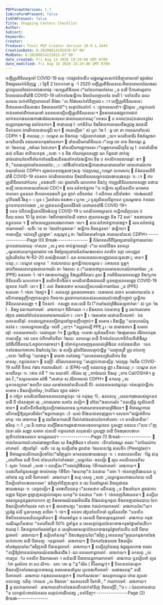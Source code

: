 ```yaml
---
PDFFormatVersion: 1.7
IsAcroFormPresent: false
IsXFAPresent: false
Title: Shopping Centers Checklist
Author: 
Subject: 
Keywords: 
Creator: 
Producer: Foxit PDF Creator Version 10.0.1.3443
CreationDate: D:20200814192929-07'00'
ModDate: D:20200814223815-07'00'
date_created: Fri Aug 14 2020 19:29:00 GMT-0700
date_modified: Fri Aug 14 2020 19:29:00 GMT-0700
---
```

បញ្ជីត្រួរពិនិរយទូទៅ COVID-19 
សត្ាប់ផ្សារទំទនើប មជ្ឈមណ្ឌលលក់ទំនិញទោលទៅ 
 ផ្សារម៉ល និងផ្សារលក់ទំនិញជ្ជ្ ុះ 
ថ្ងៃទី 2 ខែកកកដា ឆ្ន ាំ 2020 
បញ្ជីត្រួរពិនិរយននេះគឺមាននោលបាំណងសត្មាប់ជួយនៅដល់កខនែងហារ់ត្ាណត្រួរពិនិរយន ើលខែនការរបស់ែល ួន 
នដើ បីការពារនូវការរីករាលដាលពីជាំងឺ COVID-19 នៅកខនែងន្វើការ និងបាំនពញបខនែ នលើ ែារទាំននើប  ជឈ ណឌល
លក់ទាំនិញនោលនៅ និងែារ ៉ល និងែារលក់ទាំនិញជជ េះ។ បញ្ជីត្រួរពិនិរយននេះគឺជានសចកតីសនងេប និងមានសារែែីៗ
សត្មាប់ខែនកែែេះថ្នការខណនាំ។ ន្វើឲ្យែល ួនអ្នកយល់កាន់ខរចាស់ពីការខណនាំ   ននពលនត្បើបញ្ជីត្រួរពិនិរយននេះ។ 
ខ្លឹមសារននផផ្សនការជាក់លាក់ននកផនលងការងារផែលសរទសរ
ជាលាយលកខណ្៍អកសរ 
 ប គគល(នន)ខដលទទួលែ សត្រូវកនុងការអ្ន វរតខែនការ។ 
 ការវាយរថ្ ែហានិភ័យ និងវិធានការខដលនឹងត្រូវអ្ន វរតនដើ បីទប់សាក រ់ការរីករាលដាលថ្នវីរ ស។ 
 ការនត្បើមា៉ ស់ ឬរាាំង  ែ អ្ន នោ តា ការខណនាំរបស់ CDPH ។ 
 ការបណ្ុេះបណ្តត ល និងការត្ាត្ស័យទាក់ទងជា ួយក មករនិនោជិរ និងរាំណ្តងក មករនិនោជិរ
ខដលមានកនុងខែនការ។ 
 ដាំនណើរការពិនិរយន ើលអ្ន នោ ភាព និងករ់ត្តា ត្ព ទាាំងខករត្ ូវចាំណ  ចែវេះខារ។ 
 ដាំនណើរការថ្នការនស ើបអ្នងករករណីកូវីដ សូ ែតល់ដាំណឹងដល់ នទីរស ខាភិាលកនុង ូលដាា ន និង
កាំណរ់អ្រតសញ្ញា ណ ក៏ដូចជា ដាក់ឲ្យដាច់នដាយខែកពីទាំនក់ទាំនងជិរសនិទធនៅកខនែងន្វើការ និង
ប គគលិកខដលានឆ្ែង។ 
 ពិ្ីសារសត្មាប់នៅនពលមានែ្ុេះជាំងឺនៅកខនែងន្វើការនដាយនោរពនៅតា  នោលការណ៍ការ
ខណនាំរបស់ CDPH។ 
ត្បធានបទទផ្សសងៗសត្ាប់វគ្គបណ្្តុះបណ្តា លកមមករ 
 ព័រ៌មានសតីពីជាំងឺ COVID-19 ទប់សាក រ់ការរីករាលដាល និងជាពិនសសអ្នកខដលងាយរងនត្ោេះ។ 
 ការត្រួរពិនិរយនដាយែល ួនឯងនៅែទេះ ដូចជាសីរ ណហភាព និង/ឬ ការត្រួរពិនិរយនរាគសញ្ញា នដាយ
នត្បើ នោលការខណនាំរបស់ CDC។ 
 សារៈសាំខាន់ថ្នការ ិន កន្វើការ ត្បសិននបើក មករមានការកអក ត្គុននតត ពិាកដកដនងហើ  ត្គុន
ញាក់ ឈឺសាច់ដ ាំ ឈឺកាល ឈឺបាំពង់ក ារ់បង់រសជារិ ឬកែិនងមី រឹងត្ច  េះ ឬន ៀរសាំនារ ចនងាអ រ 
ឬកអ ួរ ឬត្បសិននបើពួកនគ ឬនរណ្តមាន ក់ខដលពួកនគានទាក់ទងជា ួយ ត្រូវាននគន្វើនរាគវិនិចឆ័
យថាមានជាំងឺ COVID-19។  
 បនទ ប់ពីការន្វើនរាគវិនិចឆ័យថ្ន COVID-19 ប គគលិកអាចត្រលប់ កន្វើការវិញបនទ ប់ពីរយៈនពល 
10 ថ្ងៃ ចាប់តាាំងពីការចាប់នែតើ បងាហ ញនរាគសញ្ញា និង 72 នមា៉ ងនដាយោម នត្គុននតត ។ 
 នៅនពលត្រូវខសវងរកការពាាល។ 
 សារៈសាំខាន់ថ្នការោងថ្ដ។ 
 សារៈសាំខាន់ថ្នការរកាចមាៃ យពីោន ទាាំងនៅកនុងនមា៉ ងន្វើការ និងនត្តនមា៉ ងន្វើការ។ 
 ការនត្បើត្ាស់ានត្រឹ ត្រូវថ្នមា៉ សត្កណ្តរ់ រួ ទាាំងព័រ៌មាននៅកនុង ការខណនាំរបស់ CDPH។ 
----------------Page (0) Break----------------
 ព័រ៌មានសតីពីអ្រែត្បនោជន៍ថ្នការឈប់សត្មាកនដាយមានត្ាក់ឈន ួល រួ មាន ចាប់ថ្នការនឆ្ែើយ
របនៅនឹងន នរាគកូរ ូណ្តនដាយយកត្គួសារជាច បង និងអ្រែត្បនោជន៍សាំណងរបស់ប គគលិក
នត្កា  បទបញ្ញជ ត្បរិបរតិនលែ N-62-20 របស់អ្ភិាលរដា ែណៈនពលខដលបទបញ្ញជននេះចូលជា
្រមាន។ 
 បណ្ុេះបណ្តត លអ្នកន ៉ ការឯករាជយ អ្នកន្វើការបនណ្តដ េះអាសនន ឬអ្នកជាប់កិចចសនាកនុងនោលការណ៍
ទាាំងននេះ ន ើយធានថាពួកនគមានឧបករណ៍ការពារែល ួន (PPE) ខដលចាាំាច់។ 
 វធាធានការត្គ្ប់ត្គ្ង និងត្រួរពិនិរយប គ្គល 
 ការពិនិរយនរាគសញ្ញា និង/ឬការពិនិរយសីរ ណហភាព។ 
 នលើកទឹកចិរតក មករនិនោជិរខដលឈឺ ឬនចញនរាគសញ្ញា COVID-19 ឲ្យសាន ក់នៅែទេះ។ 
 ែតល់ និងធានថាក មករនត្បើឧបករណ៍ការពារែល ួន (PPE) ខដលចាាំាច់ទាាំងអ្ស់។ 
 ែតល់នត្សា ថ្ដខដលអាចនាេះនចាលាន ដល់ក មករជាការបខនែ នលើការោងថ្ដញឹកញាប់សត្មាប់
កិចចការ ដូចជាការកាន់របស់របរខដលប៉េះជាញឹកញាប់ ឬន្វើការពិនិរយនរាគសញ្ញា ។ 
 បិទសាែ កសញ្ញា ននេះនដើ បីរ ែឹកនៅដល់អ្រិងិជនឲ្យពាក់មា៉ ស់ ឬរាាំង  ែ និងអ្ន វរតការរកាគមាែ
ររាងកាយ។ 
ពិធីការសាា រ និងសាល ប់ទមទោគ្ 
 អ្ន វរតការសមាអ រឱ្យាន មរ់ចរ់នៅរាំបន់ខដលមានចរាចរណ៍ក េះករ។ 
 ោងសមាអ រនដាយទឹកសមាែ ប់ន នរាគនលើថ្ែទខដលត្រូវាននត្បើជាទូនៅឲ្យានញឺកញាប់។ 
 សមាអ រ និងន្វើអ្ន ័យឧបករណ៍រួ  ចននែ េះនពលថ្នការនត្បើត្ាស់នី ួយៗ។  ិនត្រូវនត្បើ PPE រួ 
ោន ជាដាច់ខារ។ 
 សមាអ រថ្ែទខដលអាចប៉េះានជាត្បចាាំ។ 
 ត្រូវឱ្យត្ាកដថា ត្បព័នធទឹកទាាំងអ្ស់មានស វរែិភាពកនុងការនត្បើត្ាស់ បនទ ប់ពីការបិទទីតាាំងរយៈ
នពលយូរ នដើ បីការ់បនែយហានិភ័យពីជាំងឺសួរ (ជាំងឺលីចឹនខន/Legionnaires)។ 
 បាំពាក់ត្ចកនចញចូលរបស់អ្រិងិជន កខនែងនដើរក ានត កខនែងលក់អាហារ និងរាំបន់រួ នែេង
នទៀរ នូវែលិរែលសត្មាប់ន្វើអ្ន ័យឲ្យានត្រឹ ត្រូវ រាប់បញ្ច ូលទាាំងទឹកអ្ន ័យោងថ្ដ។ 
 ធានថា កខនែងអ្ន ័យបនតមានត្បរិបរតិការ និងមានស្ុកត្គប់នពល។ 
 នត្បើែលិរែលខដលានអ្ន  ័រសត្មាប់ការនត្បើត្ាស់ត្បឆ្ាំងនឹង COVID-19 សតីពី ទីភាន ក់ងារ
ការពារបរិសាែ ន (EPA)-បញ្ជី ខដលានអ្ន ញ្ញា រ និងបណ្ុេះបណ្តត លក មករពីនត្ោេះថាន ក់គី ី ការ
ខណនាំែលិរែល រត្ ូវការែយល់ និងរត្ ូវការ Cal/OSHA។ អ្ន វរត  វិ្ីសា្សតសមាអ រជាំងឺ ឺរនដាយ
ស វរែិភាពរបស់ CDPH។ 
 ខកសត្ ួល ឬខកខត្បនមា៉ងនបើក ជឈ ណឌលែារទាំននើបនដើ បីែតល់នពលនវោត្គប់ត្ោន់សត្មាប់ន្វើការ
សមាអ រ និងនរៀបចាំស្ុកែលិរែល ឲ្យាន មរ់ចរ់។  
 ទ កឱ្យក មករនិនោជិរមាននពលនវោត្គប់ត្ោន់ កនុងអ្ាំែុ ងនពលប្ ូរនវនការងាររបស់ពួកនគ នដើ បី
បាំនពញតា រត្ ូវការសមាអ របខនែ នទៀរ។ 
 ដាំនែើងឧបករណ៍ ិននត្បើថ្ដ ត្បសិននបើអាច។ 
 នលើកទឹកចិរតឱ្យនត្បើការឥណពនធ ឬការឥណទាននដាយអ្រិងិជន។ 
 ពិចារណ្តការនលើការន្វើឱ្យត្បនសើរនែើងនូវការនត្ចាេះែយល់ និងែយល់នចញចូល។ 
ទសចកាីផណ្នំអំពីការរកាគ្ាល រោងកាយ 
 អ្ន វរតវិធានការនដើ បីដាក់ដាច់នដាយខែកចាំនពាេះក មករនិនោជិរោ៉ ងរិចត្ាាំ ួយ វីរ នដាយ
នត្បើវិធានការដូចជាការខបងខចករូបវនត ឬសញ្ញា ខដលន ើលន ើញ (ឧទា រណ៍ សញ្ញា សមាគ ល់នលើ
កត្មាលឥដា សកុរពណ៌ ឬសញ្ញា នដើ បីចងអុលបងាហ ញពីកខនែងខដលក មករគួរឈរ)។ 
----------------Page (1) Break----------------
 ការ់បនែយការប៉េះពាល់រវាងអ្នកគិរល យ និងអ្រិងិជន។ ចាំនពាេះទីកខនែងណ្ត ខដល ិនកាំណរ់ការ
រកាគមាែ រឱ្យនៅឆ្ៃ យពីោន សូ នត្បើរនាំង ដូចជារាាំងបនទេះផ្លែ ស់សទីក (Plexiglas)។  
 ពិចារណ្តនលើការនរៀបចាំនែើងវិញនូវក មករខដលងាយរងនត្ោេះ ខដលនសនើស ាំផ្លែ ស់ប្ ូរភារកិចច នដើ បីការ់
បនែយទាំនក់ទាំនងជា ួយអ្នកនែេងនទៀរ 
 ឲ្យប គគលិកសនតិស ែត្បចាាំការនៅ ូលដាា ននត្កើនរ ែឹកដល់អ្រិងិជនអ្ាំពីការរកាគមាែ ររាងកាយ។ 
 បនងកើរគាំនូសសញ្ញា ចាស់ោស់អ្ាំពីទីតាាំងយកអ្ីវា ន់នដាយ ិនចាាំាច់នចញពីរងយនត ឬនៅខាង
នត្ត នដើ បីរកាគមាែ ររាងកាយ។ 
 សត្ បសត្ ួលជា ួយអ្នកជួលហាងលក់រាយ នដើ បីនរៀបចាំខបងខចកនមា៉ ងទិញទាំនិញសត្មាប់ ន សេ
វ័យចាំណ្តស់ និងត្បជាជនងាយរងនត្ោេះដថ្ទនទៀរ។ 
 បនងកើនជនត្ ើសនសវាក មដឹកជញ្ជ ូន និងនៅយក ដូចជាការបញ្ញជ ទិញតា អ្នឡាញសត្មាប់ការចូល
យកអ្ីវា ន់នដាយ ិនចាាំាច់នចញពីរងយនត។ 
 នត្បើយ ទធសា្សតត្គប់ត្គងភាពកកក ញ និងចរាចរណ៍នងមើនជើង និងែតល់ត្ចកចូល និងនចញដាច់នដាយ
ខែក និងនរៀបចាំកាំណរ់ទ កជា  ន។ 
 ធានថាបញ្ជរ ិនបងាអ ក់ដល់ការរកាគមាែ ររាងកាយនែើយ។ ត្រូវផ្លែ ស់ទី ឬដកនចញ នបើចាាំាច់។ 
 ទប់ទាវ រឱ្យនៅនបើកចាំ  ត្បសិននបើវា ិននបើក និងបិទនដាយសវ័យត្បវរតិនទ។ 
 កាំណរ់ចាំនួន ន សេនដើ បីធានឲ្យាននូវគមាែ ររាងកាយ កនុងករណីណ្តក៏នដាយ ិននលើសពី 50% 
ថ្នចាំនួន ន សេសត្មាប់ចូលខែនកខាងកនុងថ្នែារទាំននើប។ វាយរថ្ ែវិធានថ្នការកាំណរ់ចាំនួន
 ន សេអ្រិបរមាសត្មាប់ខែនកខាងនត្តថ្នែារទាំននើប នដើ បីធាននូវគមាែ ររាងកាយ។ 
 នរៀបចាំនតអ្ី និងបង់អ្ងគុយនែើងវិញ រួ មាននតអ្ីអ្ងគុយកនុងកខនែងលក់អាហារ នដើ បីធានឲ្យ
ាននូវគមាែ ររាងកាយ។ 
 បិទកខនែងនលង និងនរៀបចាំបង់អ្ងគុយនែើងវិញនដើ បីធាននូវគមាែ ររាងកាយ។ 
 នត្បើត្បព័នធរត្ ង់ជួរចូលហាង ខដល ិនន្វើឱ្យរំខានដល់ចរាចរណ៍នងមើរនជើង ែណៈនពលរកានូវគមាែ
ររាងកាយ។ 
 ខកសត្ ួលការត្បជ ាំប គគលិក និងការសមាា សន៍នដើ បីធានាននូវការរកាគមាែ ររាងកាយ ឬនរៀបចាំ
ត្បជ ាំតា ទូរស័ពទ តា រយៈសិកាេ សាោតា អ្ ីន្ឺណិរ ( វិប៊ីណណ្ត)។ 
 បិទបនទប់សត្មាក និងនត្បើកខនែងសត្មាកខាងនត្ត ខដលមានដាំបូល ឬបនងកើនចមាៃ យរវាងនតអ្ី
នដើ បីរកាគមាែ ររាងកាយ កនុងនពលសត្មាក។ 
 ការកាំណរ់នមា៉ ងសត្មាកបណ្តត ក់ោន ត្សបតា បទបបញ្ារតិត្ាក់ឈន ួល និងនមា៉ ងនពលនដើ បីរកាពិ្ី
ការរកាគមាែ ររាងកាយ។  
 អ្ន វរតការរកាគមាែ ររាងកាយនៅកខនែងនលើកដាក់ទាំនិញ និងនត្បើវិ្ីច េះ រែនលខានដាយ ិន
យកថ្ដប៉េះពាល់ឯកសារ សត្មាប់ការដឹកជញ្ជ ូនទាំនិញ។ 
----------------Page (2) Break----------------
